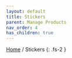 ```yaml
---
layout: default
title: Stickers
parent: Manage Products
nav_order: 4
has_children: true
---
```


[Home](https://biijuwa.github.io/eckb/) / Stickers
{: .fs-2 }
